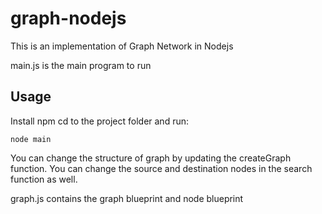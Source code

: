 # graph-nodejs

This is an implementation of Graph Network in Nodejs

main.js is the main program to run
## Usage

Install npm
cd to the project folder and run:

    node main


You can change the structure of graph by updating the createGraph function.
You can change the source and destination nodes in the search function as well.

graph.js contains the graph blueprint and node blueprint
